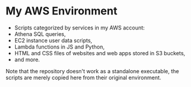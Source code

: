 # My AWS Environment

- Scripts categorized by services in my AWS account:
- Athena SQL queries,
- EC2 instance user data scripts,
- Lambda functions in JS and Python,
- HTML and CSS files of websites and web apps stored in S3 buckets,
- and more.

Note that the repository doesn't work as a standalone executable, the scripts are merely copied here from their original environment.
